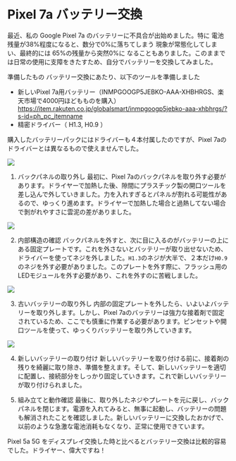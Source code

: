# Pixel 7a バッテリー交換

最近、私の Google Pixel 7a のバッテリーに不具合が出始めました。特に 電池残量が38%程度になると、数分で0%に落ちてしまう 現象が常態化してしまい、最終的には 65%の残量から突然0%に なることもありました。このままでは日常の使用に支障をきたすため、自分でバッテリーを交換してみました。

準備したもの
バッテリー交換にあたり、以下のツールを準備しました

- 新しいPixel 7a用バッテリー（INMPGOOGP5JEBKO-AAA-XHBHRGS、楽天市場で4000円ほどもものを購入）
https://item.rakuten.co.jp/globalsmart/inmpgoogp5jebko-aaa-xhbhrgs/?s-id=ph_pc_itemname
- 精密ドライバー（ H1.3, H0.9 ）

購入したバッテリーパックにはドライバーも４本付属したのですが、Pixel 7aのドライバーとは異なるもので使えませんでした。

![](https://takoyaki-3.github.io/takoyaki3-com-data/contents/media/202410/IMG_0125.png)

1. バックパネルの取り外し
最初に、Pixel 7aのバックパネルを取り外す必要があります。ドライヤーで加熱した後、隙間にプラスチック製の開口ツールを差し込んで外していきました。力を入れすぎるとパネルが割れる可能性があるので、ゆっくり進めます。ドライヤーで加熱した場合と過熱してない場合で剝がれやすさに雲泥の差がありました。

![](https://takoyaki-3.github.io/takoyaki3-com-data/contents/media/202410/IMG_0126.png)

2. 内部構造の確認
バックパネルを外すと、次に目に入るのがバッテリーの上にある固定プレートです。これを外さないとバッテリーが取り出せないため、ドライバーを使ってネジを外しました。`H1.3`のネジが大半で、２本だけ`H0.9`のネジを外す必要がありました。このプレートを外す際に、フラッシュ用のLEDモジュールを外す必要があり、これを外すのに苦戦しました。

![](https://takoyaki-3.github.io/takoyaki3-com-data/contents/media/202410/IMG_0127.png)

3. 古いバッテリーの取り外し
内部の固定プレートを外したら、いよいよバッテリーを取り外します。しかし、Pixel 7aのバッテリーは強力な接着剤で固定されているため、ここでも慎重に作業する必要があります。ピンセットや開口ツールを使って、ゆっくりバッテリーを取り外していきます。

![](https://takoyaki-3.github.io/takoyaki3-com-data/contents/media/202410/IMG_0128.png)

4. 新しいバッテリーの取り付け
新しいバッテリーを取り付ける前に、接着剤の残りを綺麗に取り除き、準備を整えます。そして、新しいバッテリーを適切に配置し、接続部分をしっかり固定していきます。これで新しいバッテリーが取り付けられました。

5. 組み立てと動作確認
最後に、取り外したネジやプレートを元に戻し、バックパネルを閉じます。電源を入れてみると、無事に起動し、バッテリーの問題も解消されたことを確認しました。新しいバッテリーに交換したおかげで、以前のような急激な電池消耗もなくなり、正常に使用できています。

Pixel 5a 5G をディスプレイ交換した時と比べるとバッテリー交換は比較的容易でした。ドライヤー、偉大ですね！
